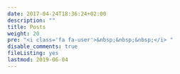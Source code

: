 ```yaml
---
date: 2017-04-24T18:36:24+02:00
description: ""
title: Posts
weight: 20
pre: "<i class='fa fa-user'>&nbsp;&nbsp;&nbsp;</i> "
disable_comments: true
fileListing: yes
lastmod: 2019-06-04
---
```




